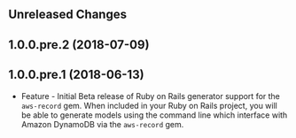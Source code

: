Unreleased Changes
------------------

1.0.0.pre.2 (2018-07-09)
------------------

1.0.0.pre.1 (2018-06-13)
------------------

* Feature - Initial Beta release of Ruby on Rails generator support for the `aws-record` gem. When included in your Ruby on Rails project, you will be able to generate models using the command line which interface with Amazon DynamoDB via the `aws-record` gem.
